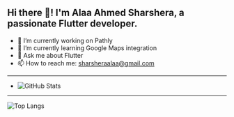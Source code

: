 ## Hi there 👋! I'm Alaa Ahmed Sharshera, a passionate Flutter developer.


- 🔭 I’m currently working on Pathly
- 🌱 I’m currently learning Google Maps integration 
- 💬 Ask me about Flutter
- 📫 How to reach me: [sharsheraalaa@gmail.com](mailto:sharsheraalaa@gmail.com)

--------------------------------------------------------------------------------------------------------------

- ![GitHub Stats](https://github-readme-stats.vercel.app/api?username=AlaaSharshera&show_icons=true&theme=radical)

--------------------------------------------------------------------------------------------------------------
![Top Langs](https://github-readme-stats.vercel.app/api/top-langs/?username=AlaaSharshera&layout=compact&theme=radical)




